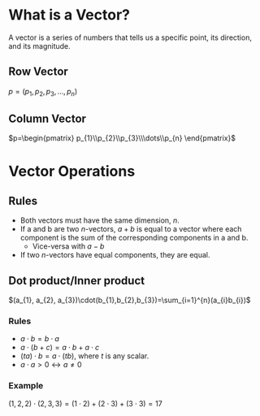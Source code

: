 # What is a Vector?
A vector is a series of numbers that tells us a specific point, its direction, and its magnitude.
## Row Vector
$p=(p_{1},p_{2},p_{3},\dots,p_{n})$
## Column Vector
$p=\begin{pmatrix} p_{1}\\p_{2}\\p_{3}\\\dots\\p_{n} \end{pmatrix}$
# Vector Operations
## Rules
- Both vectors must have the same dimension, $n$.
- If a and b are two $n$-vectors, $a+b$ is equal to a vector where each component is the sum of the corresponding components in a and b.
	- Vice-versa with $a-b$
- If two $n$-vectors have equal components, they are equal.
## Dot product/Inner product
$(a_{1}, a_{2}, a_{3})\cdot(b_{1},b_{2},b_{3})=\sum_{i=1}^{n}(a_{i}b_{i})$
### Rules
- $a\cdot b=b \cdot a$
- $a \cdot (b+c)=a \cdot b + a \cdot c$
- $(ta)\cdot b=a \cdot(tb)$, where $t$ is any scalar.
- $a \cdot a >0 \leftrightarrow a \neq 0$
### Example
$(1,2,2)\cdot(2,3,3)=(1\cdot2)+(2\cdot 3)+(3 \cdot 3)=17$
